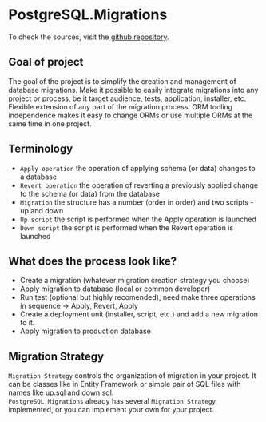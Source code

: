 # PostgreSQL.Migrations

To check the sources, visit the [github repository](https://github.com/EmptyFlow/PostgreSQL.Migrations).

## Goal of project

The goal of the project is to simplify the creation and management of database migrations.
Make it possible to easily integrate migrations into any project or process, be it target audience, tests, application, installer, etc.
Flexible extension of any part of the migration process.
ORM tooling independence makes it easy to change ORMs or use multiple ORMs at the same time in one project.

## Terminology

* `Apply operation` the operation of applying schema (or data) changes to a database
* `Revert operation` the operation of reverting a previously applied change to the schema (or data) from the database
* `Migration` the structure has a number (order in order) and two scripts - up and down
* `Up script` the script is performed when the Apply operation is launched
* `Down script` the script is performed when the Revert operation is launched

## What does the process look like?

* Create a migration (whatever migration creation strategy you choose)
* Apply migration to database (local or common developer)
* Run test (optional but highly recomended), need make three operations in sequence -> Apply, Revert, Apply
* Create a deployment unit (installer, script, etc.) and add a new migration to it.
* Apply migration to production database

## Migration Strategy
`Migration Strategy` controls the organization of migration in your project.
It can be classes like in Entity Framework or simple pair of SQL files with names like up.sql and down.sql.  
`PostgreSQL.Migrations` already has several `Migration Strategy` implemented, or you can implement your own for your project.
